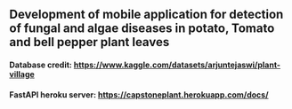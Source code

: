 ## Development of mobile application for detection of fungal and algae diseases in potato, Tomato and bell pepper plant leaves

#### Database credit: https://www.kaggle.com/datasets/arjuntejaswi/plant-village
#### FastAPI heroku server: https://capstoneplant.herokuapp.com/docs/
